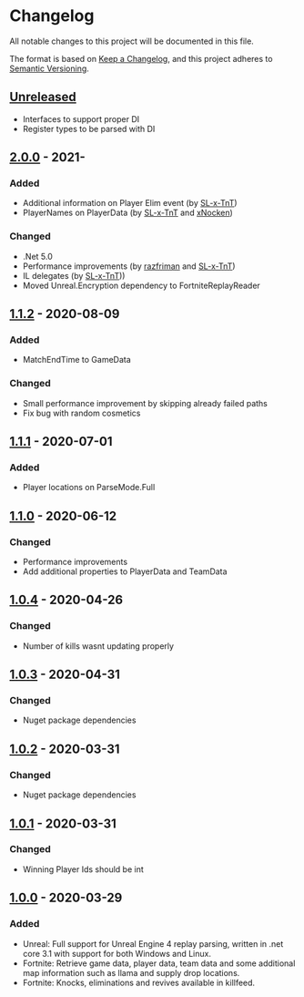# Changelog
All notable changes to this project will be documented in this file.

The format is based on [Keep a Changelog](https://keepachangelog.com/en/1.0.0/),
and this project adheres to [Semantic Versioning](https://semver.org/spec/v2.0.0.html).

## [Unreleased]
- Interfaces to support proper DI
- Register types to be parsed with DI

## [2.0.0] - 2021-
### Added
- Additional information on Player Elim event (by [SL-x-TnT](https://github.com/SL-x-TnT))
- PlayerNames on PlayerData (by [SL-x-TnT](https://github.com/SL-x-TnT) and [xNocken](https://github.com/xNocken/))

### Changed
- .Net 5.0
- Performance improvements (by [razfriman](https://github.com/razfriman/) and [SL-x-TnT](https://github.com/SL-x-TnT))
- IL delegates (by [SL-x-TnT](https://github.com/SL-x-TnT)))
- Moved Unreal.Encryption dependency to FortniteReplayReader

## [1.1.2] - 2020-08-09
### Added
- MatchEndTime to GameData

### Changed
- Small performance improvement by skipping already failed paths
- Fix bug with random cosmetics


## [1.1.1] - 2020-07-01
### Added
- Player locations on ParseMode.Full

## [1.1.0] - 2020-06-12
### Changed
- Performance improvements
- Add additional properties to PlayerData and TeamData

## [1.0.4] - 2020-04-26
### Changed
- Number of kills wasnt updating properly

## [1.0.3] - 2020-04-31
### Changed
- Nuget package dependencies

## [1.0.2] - 2020-03-31
### Changed
- Nuget package dependencies

## [1.0.1] - 2020-03-31
### Changed
- Winning Player Ids should be int

## [1.0.0] - 2020-03-29
### Added
- Unreal: Full support for Unreal Engine 4 replay parsing, written in .net core 3.1 with support for both Windows and Linux.
- Fortnite: Retrieve game data, player data, team data and some additional map information such as llama and supply drop locations.
- Fortnite: Knocks, eliminations and revives available in killfeed.


[Unreleased]: https://github.com/Shiqan/FortniteReplayDecompressor/branches
[1.0.0]: https://github.com/Shiqan/FortniteReplayDecompressor/releases/tag/1.0.0
[1.0.1]: https://github.com/Shiqan/FortniteReplayDecompressor/releases/tag/1.0.1
[1.0.2]: https://github.com/Shiqan/FortniteReplayDecompressor/releases/tag/1.0.2
[1.0.3]: https://github.com/Shiqan/FortniteReplayDecompressor/releases/tag/1.0.3
[1.0.4]: https://github.com/Shiqan/FortniteReplayDecompressor/releases/tag/1.0.4
[1.1.0]: https://github.com/Shiqan/FortniteReplayDecompressor/releases/tag/1.1.0
[1.1.1]: https://github.com/Shiqan/FortniteReplayDecompressor/releases/tag/1.1.1
[1.1.2]: https://github.com/Shiqan/FortniteReplayDecompressor/releases/tag/1.1.2
[2.0.0]: https://github.com/Shiqan/FortniteReplayDecompressor/releases/tag/2.0.0